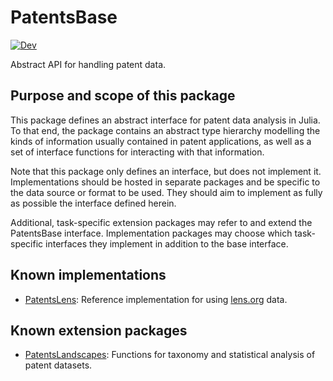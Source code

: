 # PatentsBase

[![Dev](https://img.shields.io/badge/docs-dev-blue.svg)](https://juliapatents.github.io/PatentsBase.jl/dev/)

Abstract API for handling patent data.

## Purpose and scope of this package

This package defines an abstract interface for patent data analysis in Julia.
To that end, the package contains an abstract type hierarchy modelling the kinds 
of information usually contained in patent applications, as well as a set of
interface functions for interacting with that information.

Note that this package only defines an interface, but does not implement it.
Implementations should be hosted in separate packages and be specific to the
data source or format to be used. They should aim to implement as fully as
possible the interface defined herein.

Additional, task-specific extension packages may refer to and extend the PatentsBase 
interface. Implementation packages may choose which task-specific interfaces they
implement in addition to the base interface.

## Known implementations

- [PatentsLens](https://github.com/JuliaPatents/PatentsLens): Reference implementation for using [lens.org](https://lens.org) data.

## Known extension packages

- [PatentsLandscapes](https://github.com/JuliaPatents/PatentsLandscapes): Functions for taxonomy and statistical analysis of patent datasets.
